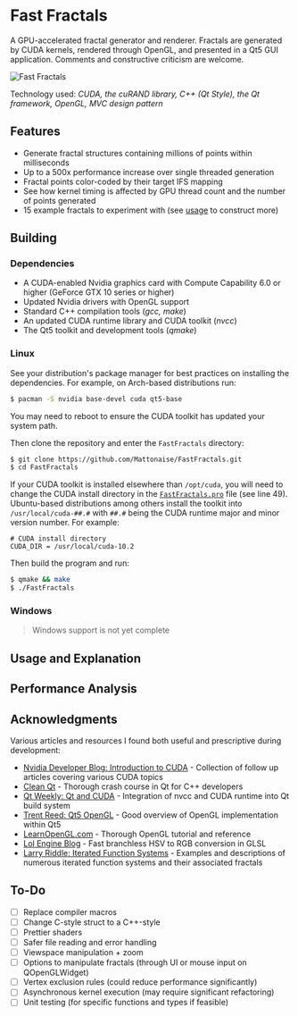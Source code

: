 # Fast Fractals
A GPU-accelerated fractal generator and renderer.
Fractals are generated by CUDA kernels, rendered through OpenGL, and presented in a Qt5 GUI application.
Comments and constructive criticism are welcome.

![Fast Fractals](doc/fastfractals.gif)

Technology used: *CUDA, the cuRAND library, C++ (Qt Style), the Qt framework, OpenGL, MVC design pattern*

## Features

- Generate fractal structures containing millions of points within milliseconds
- Up to a 500x performance increase over single threaded generation
- Fractal points color-coded by their target IFS mapping
- See how kernel timing is affected by GPU thread count and the number of points generated
- 15 example fractals to experiment with (see [usage](#usage-and-explanation) to construct more)

## Building
### Dependencies

- A CUDA-enabled Nvidia graphics card with Compute Capability 6.0 or higher (GeForce GTX 10 series or higher)
- Updated Nvidia drivers with OpenGL support
- Standard C++ compilation tools (*gcc, make*)
- An updated CUDA runtime library and CUDA toolkit (*nvcc*)
- The Qt5 toolkit and development tools (*qmake*)

### Linux

See your distribution's package manager for best practices on installing the dependencies.
For example, on Arch-based distributions run:
```sh
$ pacman -S nvidia base-devel cuda qt5-base
```
You may need to reboot to ensure the CUDA toolkit has updated your system path.

Then clone the repository and enter the `FastFractals` directory:
```sh
$ git clone https://github.com/Mattonaise/FastFractals.git
$ cd FastFractals
```

If your CUDA toolkit is installed elsewhere than `/opt/cuda`, you will need to change the CUDA install directory in the [`FastFractals.pro`](FastFractals.pro) file (see line 49).
Ubuntu-based distributions among others install the toolkit into `/usr/local/cuda-##.#` with `##.#` being the CUDA runtime major and minor version number.
For example:
```qmake
# CUDA install directory
CUDA_DIR = /usr/local/cuda-10.2
```

Then build the program and run:
```sh
$ qmake && make
$ ./FastFractals
```

### Windows

> Windows support is not yet complete

## Usage and Explanation

## Performance Analysis

## Acknowledgments

Various articles and resources I found both useful and prescriptive during development:

- [Nvidia Developer Blog: Introduction to CUDA](https://devblogs.nvidia.com/even-easier-introduction-cuda/) - Collection of follow up articles covering various CUDA topics
- [Clean Qt](https://www.cleanqt.io/home) - Thorough crash course in Qt for C++ developers
- [Qt Weekly: Qt and CUDA](https://www.qt.io/blog/2015/03/03/qt-weekly-28-qt-and-cuda-on-the-jetson-tk1) - Integration of nvcc and CUDA runtime into Qt build system
- [Trent Reed: Qt5 OpenGL](https://www.trentreed.net/topics/opengl/) - Good overview of OpenGL implementation within Qt5
- [LearnOpenGL.com](https://learnopengl.com/) - Thorough OpenGL tutorial and reference
- [Lol Engine Blog](http://lolengine.net/blog/2013/07/27/rgb-to-hsv-in-glsl) - Fast branchless HSV to RGB conversion in GLSL
- [Larry Riddle: Iterated Function Systems](http://larryriddle.agnesscott.org/ifs/ifs.htm) - Examples and descriptions of numerous iterated function systems and their associated fractals

## To-Do

- [ ] Replace compiler macros
- [ ] Change C-style struct to a C++-style
- [ ] Prettier shaders
- [ ] Safer file reading and error handling
- [ ] Viewspace manipulation + zoom
- [ ] Options to manipulate fractals (through UI or mouse input on QOpenGLWidget)
- [ ] Vertex exclusion rules (could reduce performance significantly)
- [ ] Asynchronous kernel execution (may require significant refactoring)
- [ ] Unit testing (for specific functions and types if feasible)
